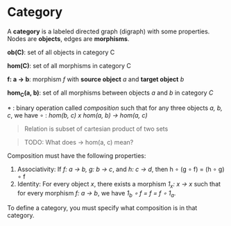 # Category

A __category__ is a labeled directed graph (digraph) with some properties. Nodes are __objects__, edges are __morphisms__.

__ob(C)__: set of all objects in category C

__hom(C)__: set of all morphisms in category C

__f: a -> b__: morphism _f_ with __source object__ _a_ and __target object__ _b_

__hom<sub>C</sub>(a, b)__: set of all morphisms between objects _a_ and _b_ in category _C_

__∘__ : binary operation called _composition_ such that for any three objects _a, b, c_, we have ∘ : _hom(b, c) x hom(a, b) -> hom(a, c)_

> Relation is subset of cartesian product of two sets

> TODO: What does -> hom(a, c) mean?

Composition must have the following properties:
1. Associativity: If _f: a -> b, g: b -> c_, and _h: c -> d_, then h ∘ (g ∘ f) = (h ∘ g) ∘ f
1. Identity: For every object _x_, there exists a morphism _1<sub>x</sub>: x -> x_ such that for every morphism _f: a -> b_, we have _1<sub>b</sub> ∘ f = f = f ∘ 1<sub>a</sub>_.

To define a category, you must specify what composition is in that category.